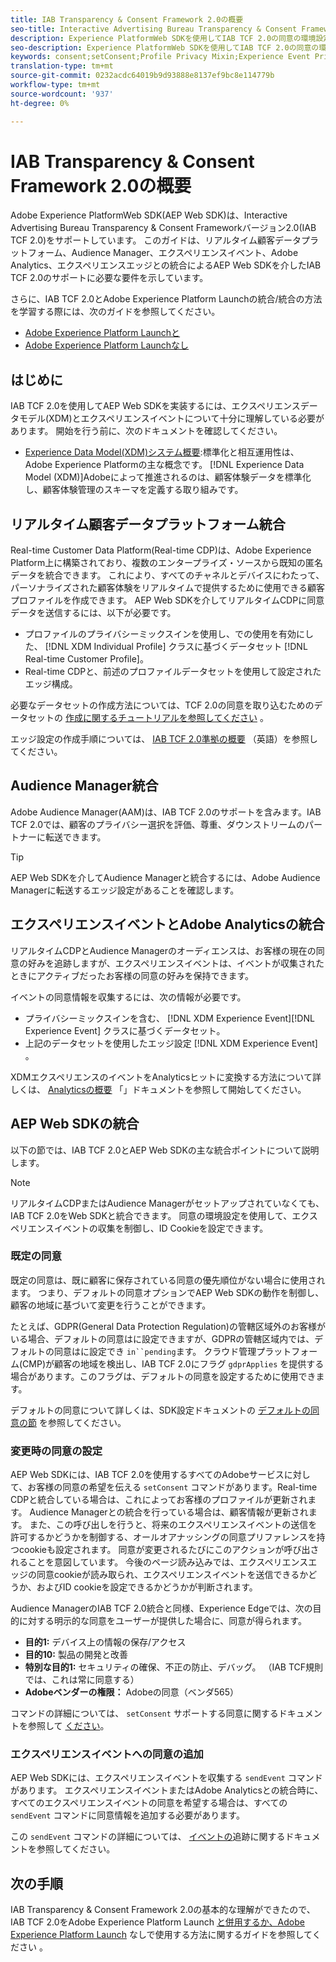 ```yaml
---
title: IAB Transparency & Consent Framework 2.0の概要
seo-title: Interactive Advertising Bureau Transparency & Consent Framework 2.0からのAdobe Experience PlatformWeb SDKの同意の環境設定のサポート
description: Experience PlatformWeb SDKを使用してIAB TCF 2.0の同意の環境設定をサポートする方法を説明します。
seo-description: Experience PlatformWeb SDKを使用してIAB TCF 2.0の同意の環境設定をサポートする方法を説明します。
keywords: consent;setConsent;Profile Privacy Mixin;Experience Event Privacy Mixin;Privacy Mixin;IAB TCF 2.0;Real-time CDP;Real-time Customer Data Profile
translation-type: tm+mt
source-git-commit: 0232acdc64019b9d93888e8137ef9bc8e114779b
workflow-type: tm+mt
source-wordcount: '937'
ht-degree: 0%

---
```



# IAB Transparency &amp; Consent Framework 2.0の概要

Adobe Experience PlatformWeb SDK(AEP Web SDK)は、Interactive Advertising Bureau Transparency &amp; Consent Frameworkバージョン2.0(IAB TCF 2.0)をサポートしています。 このガイドは、リアルタイム顧客データプラットフォーム、Audience Manager、エクスペリエンスイベント、Adobe Analytics、エクスペリエンスエッジとの統合によるAEP Web SDKを介したIAB TCF 2.0のサポートに必要な要件を示しています。

さらに、IAB TCF 2.0とAdobe Experience Platform Launchの統合/統合の方法を学習する際には、次のガイドを参照してください。

- [Adobe Experience Platform Launchと](./with-launch.md)
- [Adobe Experience Platform Launchなし](./without-launch.md)

## はじめに

IAB TCF 2.0を使用してAEP Web SDKを実装するには、エクスペリエンスデータモデル(XDM)とエクスペリエンスイベントについて十分に理解している必要があります。 開始を行う前に、次のドキュメントを確認してください。

- [Experience Data Model(XDM)システム概要](../../../xdm/home.md):標準化と相互運用性は、Adobe Experience Platformの主な概念です。 [!DNL Experience Data Model (XDM)]Adobeによって推進されるのは、顧客体験データを標準化し、顧客体験管理のスキーマを定義する取り組みです。

## リアルタイム顧客データプラットフォーム統合

Real-time Customer Data Platform(Real-time CDP)は、Adobe Experience Platform上に構築されており、複数のエンタープライズ・ソースから既知の匿名データを統合できます。 これにより、すべてのチャネルとデバイスにわたって、パーソナライズされた顧客体験をリアルタイムで提供するために使用できる顧客プロファイルを作成できます。 AEP Web SDKを介してリアルタイムCDPに同意データを送信するには、以下が必要です。

- プロファイルのプライバシーミックスインを使用し、での使用を有効にした、 [!DNL XDM Individual Profile] クラスに基づくデータセット [!DNL Real-time Customer Profile]。
- Real-time CDPと、前述のプロファイルデータセットを使用して設定されたエッジ構成。

必要なデータセットの作成方法については、TCF 2.0の同意を取り込むためのデータセットの [作成に関するチュートリアルを参照してください](../../../rtcdp/privacy/iab/dataset-preparation.md) 。

エッジ設定の作成手順については、 [IAB TCF 2.0準拠の概要](../../../rtcdp/privacy/privacy-overview.md) （英語）を参照してください。

## Audience Manager統合

Adobe Audience Manager(AAM)は、IAB TCF 2.0のサポートを含みます。IAB TCF 2.0では、顧客のプライバシー選択を評価、尊重、ダウンストリームのパートナーに転送できます。 <!--For more information, read the documentation on [Sending Data to Audience Manager](../audience-manager/audience-manager-overview.md).-->

>[!TIP]
>
>AEP Web SDKを介してAudience Managerと統合するには、Adobe Audience Managerに転送するエッジ設定があることを確認します。

## エクスペリエンスイベントとAdobe Analyticsの統合

リアルタイムCDPとAudience Managerのオーディエンスは、お客様の現在の同意の好みを追跡しますが、エクスペリエンスイベントは、イベントが収集されたときにアクティブだったお客様の同意の好みを保持できます。

イベントの同意情報を収集するには、次の情報が必要です。

- プライバシーミックスインを含む、 [!DNL XDM Experience Event][!DNL Experience Event] クラスに基づくデータセット。
- 上記のデータセットを使用したエッジ設定 [!DNL XDM Experience Event] 。

XDMエクスペリエンスのイベントをAnalyticsヒットに変換する方法について詳しくは、 [Analyticsの概要](../../data-collection/adobe-analytics/analytics-overview.md) 「」ドキュメントを参照して開始してください。

## AEP Web SDKの統合

以下の節では、IAB TCF 2.0とAEP Web SDKの主な統合ポイントについて説明します。

>[!NOTE]
>
>リアルタイムCDPまたはAudience Managerがセットアップされていなくても、IAB TCF 2.0をWeb SDKと統合できます。 同意の環境設定を使用して、エクスペリエンスイベントの収集を制御し、ID Cookieを設定できます。

### 既定の同意

既定の同意は、既に顧客に保存されている同意の優先順位がない場合に使用されます。 つまり、デフォルトの同意オプションでAEP Web SDKの動作を制御し、顧客の地域に基づいて変更を行うことができます。

たとえば、GDPR(General Data Protection Regulation)の管轄区域外のお客様がいる場合、デフォルトの同意はに設定できますが、GDPRの管轄区域内では、デフォルトの同意はに設定でき `in``pending`ます。 クラウド管理プラットフォーム(CMP)が顧客の地域を検出し、IAB TCF 2.0にフラグ `gdprApplies` を提供する場合があります。このフラグは、デフォルトの同意を設定するために使用できます。

デフォルトの同意について詳しくは、SDK設定ドキュメントの [デフォルトの同意の節](../../fundamentals/configuring-the-sdk.md#default-consent) を参照してください。

### 変更時の同意の設定

AEP Web SDKには、IAB TCF 2.0を使用するすべてのAdobeサービスに対して、お客様の同意の希望を伝える `setConsent` コマンドがあります。Real-time CDPと統合している場合は、これによってお客様のプロファイルが更新されます。 Audience Managerとの統合を行っている場合は、顧客情報が更新されます。 また、この呼び出しを行うと、将来のエクスペリエンスイベントの送信を許可するかどうかを制御する、オールオアナッシングの同意プリファレンスを持つcookieも設定されます。 同意が変更されるたびにこのアクションが呼び出されることを意図しています。 今後のページ読み込みでは、エクスペリエンスエッジの同意cookieが読み取られ、エクスペリエンスイベントを送信できるかどうか、およびID cookieを設定できるかどうかが判断されます。

Audience ManagerのIAB TCF 2.0統合と同様、Experience Edgeでは、次の目的に対する明示的な同意をユーザーが提供した場合に、同意が得られます。

- **目的1:** デバイス上の情報の保存/アクセス
- **目的10:** 製品の開発と改善
- **特別な目的1:** セキュリティの確保、不正の防止、デバッグ。 （IAB TCF規則では、これは常に同意する）
- **Adobeベンダーの権限：** Adobeの同意（ベンダ565）

コマンドの詳細については、 `setConsent` サポートする同意に関するドキュメントを参照して [ください](../../consent/supporting-consent.md)。

### エクスペリエンスイベントへの同意の追加

AEP Web SDKには、エクスペリエンスイベントを収集する `sendEvent` コマンドがあります。 エクスペリエンスイベントまたはAdobe Analyticsとの統合時に、すべてのエクスペリエンスイベントの同意を希望する場合は、すべての `sendEvent` コマンドに同意情報を追加する必要があります。

この `sendEvent` コマンドの詳細については、 [イベントの](../../fundamentals/tracking-events.md)追跡に関するドキュメントを参照してください。

## 次の手順

IAB Transparency &amp; Consent Framework 2.0の基本的な理解ができたので、IAB TCF 2.0をAdobe Experience Platform Launch [と併用するか、Adobe Experience Platform Launch](./with-launch.md) なしで使用する方法に関するガイドを参照してください [](./without-launch.md)。
